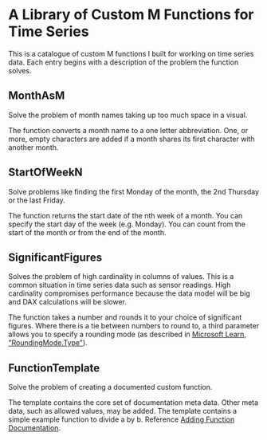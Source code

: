 # A Library of Custom M Functions for Time Series
This is a catalogue of custom M functions I built for working on time series data. Each entry begins with a description of the problem the function solves.

## MonthAsM
Solve the problem of month names taking up too much space in a visual.

The function converts a month name to a one letter abbreviation. One, or more, empty characters are added if a month shares its first character with another month.

## StartOfWeekN
Solve problems like finding the first Monday of the month, the 2nd Thursday or the last Friday.

The function returns the start date of the nth week of a month. You can specify the start day of the week (e.g. Monday). You can count from the start of the month or from the end of the month.

## SignificantFigures
Solves the problem of high cardinality in columns of values. This is a common situation in time series data such as sensor readings. High cardinality compromises performance because the data model will be big and DAX calculations will be slower.

The function takes a number and rounds it to your choice of significant figures. Where there is a tie between numbers to round to, a third parameter allows you to specify a rounding mode (as described in [Microsoft Learn, "RoundingMode.Type"](https://learn.microsoft.com/en-us/powerquery-m/roundingmode-type)).

## FunctionTemplate
Solve the problem of creating a documented custom function.

The template contains the core set of documentation meta data. Other meta data, such as allowed values, may be added. The template contains a simple example function to divide a by b. Reference [Adding Function Documentation](https://learn.microsoft.com/en-us/power-query/handling-documentation).

